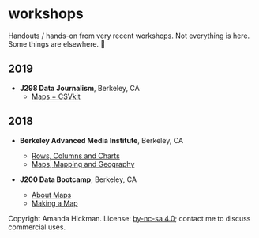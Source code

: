 workshops
=========

Handouts / hands-on from very recent workshops. Not everything is here. Some things are elsewhere. 🤷


 ## 2019

<!-- + **Berkeley Advanced Media Institute**, Berkeley, CA
  + March 21: [Rows, Columns and Charts](2019/advanced_media_institute/charts.html)
  + April 4: [Maps, Mapping and Geography](2019/advanced_media_institute/maps.html) -->

  + **J298 Data Journalism**, Berkeley, CA
    + [Maps + CSVkit](2019/j298)


## 2018

+ **Berkeley Advanced Media Institute**, Berkeley, CA
  + [Rows, Columns and Charts](2018/advanced_media_institute/charts.html)
  + [Maps, Mapping and Geography](2018/advanced_media_institute/maps.html)

+ **J200 Data Bootcamp**, Berkeley, CA
  + [About Maps](2018/j200/maps.html)
  + [Making a Map](2018/j200/maps_handson.html)

Copyright Amanda Hickman. License: [by-nc-sa 4.0](http://creativecommons.org/licenses/by-nc-sa/4.0/); contact me to discuss commercial uses.
